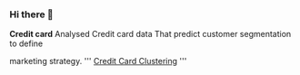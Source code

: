 ### Hi there 👋

**Credit card**
 Analysed Credit card data That predict customer segmentation to define

marketing strategy.
''' [Credit Card Clustering](https://colab.research.google.com/drive/1MjL_HGHVGEY6cHr75uX1oFksWtDG-Ym-)
 '''
